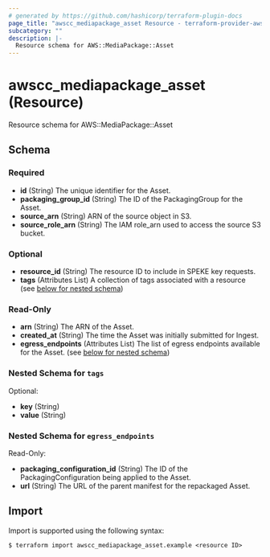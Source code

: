 ```yaml
---
# generated by https://github.com/hashicorp/terraform-plugin-docs
page_title: "awscc_mediapackage_asset Resource - terraform-provider-awscc"
subcategory: ""
description: |-
  Resource schema for AWS::MediaPackage::Asset
---
```


# awscc_mediapackage_asset (Resource)

Resource schema for AWS::MediaPackage::Asset



<!-- schema generated by tfplugindocs -->
## Schema

### Required

- **id** (String) The unique identifier for the Asset.
- **packaging_group_id** (String) The ID of the PackagingGroup for the Asset.
- **source_arn** (String) ARN of the source object in S3.
- **source_role_arn** (String) The IAM role_arn used to access the source S3 bucket.

### Optional

- **resource_id** (String) The resource ID to include in SPEKE key requests.
- **tags** (Attributes List) A collection of tags associated with a resource (see [below for nested schema](#nestedatt--tags))

### Read-Only

- **arn** (String) The ARN of the Asset.
- **created_at** (String) The time the Asset was initially submitted for Ingest.
- **egress_endpoints** (Attributes List) The list of egress endpoints available for the Asset. (see [below for nested schema](#nestedatt--egress_endpoints))

<a id="nestedatt--tags"></a>
### Nested Schema for `tags`

Optional:

- **key** (String)
- **value** (String)


<a id="nestedatt--egress_endpoints"></a>
### Nested Schema for `egress_endpoints`

Read-Only:

- **packaging_configuration_id** (String) The ID of the PackagingConfiguration being applied to the Asset.
- **url** (String) The URL of the parent manifest for the repackaged Asset.

## Import

Import is supported using the following syntax:

```shell
$ terraform import awscc_mediapackage_asset.example <resource ID>
```
